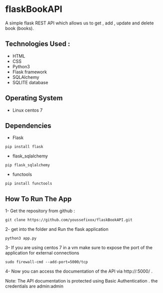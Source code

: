 # flaskBookAPI
A simple flask REST API which allows us to get , add , update and delete book (books).

## Technologies Used :

- HTML
- CSS
- Python3
- Flask framework
- SQLAlchemy
- SQLITE database

## Operating System

- Linux centos 7

## Dependencies 

- Flask
```
pip install flask
```
- flask_sqlalchemy
```
pip flask_sqlalchemy
```
- functools
```
pip install functools
```

## How To Run The App

1- Get the repository from github :
```
git clone https://github.com/youssefixox/flaskBookAPI.git
```
2- get into the folder and Run the flask application

```
python3 app.py
```

3- If you are using centos 7 in a vm make sure to expose the port of the application for external connections

```
sudo firewall-cmd --add-port=5000/tcp
```

4- Now you can access the documentation of the API via http://<ip>:5000/ .
  
 Note: The API documentation is protected using Basic Authentication . the credentials are admin:admin
  
